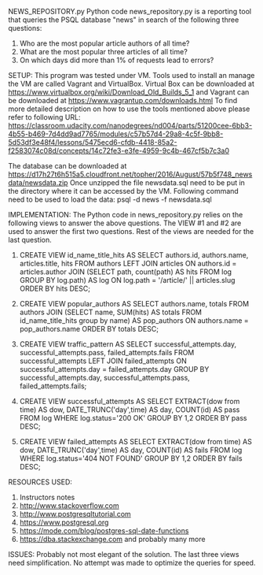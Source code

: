 NEWS_REPOSITORY.py
Python code news_repository.py is a reporting tool that queries the PSQL database "news" in search of the following three questions:
1) Who are the most popular article authors of all time? 
2) What are the most popular three articles of all time?
3) On which days did more than 1% of requests lead to errors?

SETUP:
This program was tested under VM. Tools used to install an manage the VM are called Vagrant and VirtualBox. Virtual Box can be 
downloaded at https://www.virtualbox.org/wiki/Download_Old_Builds_5_1 and Vagrant can be downloaded at
https://www.vagrantup.com/downloads.html
To find more detailed description on how to use the tools mentioned above please refer to following URL:
https://classroom.udacity.com/nanodegrees/nd004/parts/51200cee-6bb3-4b55-b469-7d4dd9ad7765/modules/c57b57d4-29a8-4c5f-9bb8-5d53df3e48f4/lessons/5475ecd6-cfdb-4418-85a2-f2583074c08d/concepts/14c72fe3-e3fe-4959-9c4b-467cf5b7c3a0

The database can be downloaded at https://d17h27t6h515a5.cloudfront.net/topher/2016/August/57b5f748_newsdata/newsdata.zip
Once unzipped the file newsdata.sql need to be put in the directory where it can be accessed by the VM. Following command need
to be used to load the data:
psql -d news -f newsdata.sql

IMPLEMENTATION:
The Python code in news_repository.py relies on the following views to answer the above questions. The
VIEW #1 and #2 are used to answer the first two questions. Rest of the views are needed for the last question.

1) CREATE VIEW id_name_title_hits AS
    SELECT authors.id, authors.name, articles.title, hits FROM authors 
    LEFT JOIN articles
      ON authors.id = articles.author
        JOIN
        (SELECT path, count(path) AS hits
            FROM log
            GROUP BY log.path) AS log
            ON log.path = '/article/' || articles.slug
            ORDER BY hits DESC;

2) CREATE VIEW popular_authors AS
    SELECT authors.name, totals FROM authors
        JOIN
        (SELECT name, SUM(hits) AS totals
            FROM id_name_title_hits group by name) AS pop_authors
            ON authors.name = pop_authors.name
            ORDER BY totals DESC;

3) CREATE VIEW traffic_pattern AS
  SELECT successful_attempts.day, successful_attempts.pass, failed_attempts.fails
   FROM successful_attempts LEFT JOIN failed_attempts
       ON successful_attempts.day = failed_attempts.day
   GROUP BY successful_attempts.day, successful_attempts.pass, failed_attempts.fails;

4) CREATE VIEW successful_attempts AS
  SELECT EXTRACT(dow from time) AS dow,
       DATE_TRUNC('day',time) AS day,
       COUNT(id) AS pass
  FROM log WHERE log.status='200 OK'
  GROUP BY 1,2 ORDER BY pass DESC;

5) CREATE VIEW failed_attempts AS
  SELECT EXTRACT(dow from time) AS dow,
       DATE_TRUNC('day',time) AS day,
       COUNT(id) AS fails
  FROM log WHERE log.status='404 NOT FOUND'
  GROUP BY 1,2 ORDER BY fails DESC;

  RESOURCES USED:
  1) Instructors notes
  2) http://www.stackoverflow.com
  3) http://www.postgresqltutorial.com
  4) https://www.postgresql.org
  5) https://mode.com/blog/postgres-sql-date-functions
  6) https://dba.stackexchange.com
  and probably many more

  ISSUES:
  Probably not most elegant of the solution. 
  The last three views need simplification.
  No attempt was made to optimize the queries for speed.
